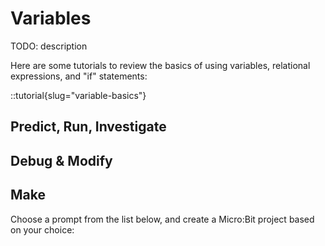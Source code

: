 # Variables

TODO: description

Here are some tutorials to review the basics of using variables, relational expressions, and "if" statements:

::tutorial{slug="variable-basics"}

## Predict, Run, Investigate



## Debug & Modify


## Make

Choose a prompt from the list below, and create a Micro:Bit project based on your choice:

